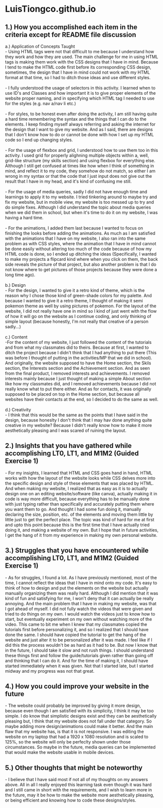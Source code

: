 # LuisTiongco.github.io
<h2>1.) How you accomplished each item in the criteria except for README file discussion</h2>
a.) Application of Concepts Taught<br>
- Using HTML tags were not that difficult to me because I understand how they work and how they are used. The main challenge for me in using HTML tags is making them work with the CSS designs that I have in mind. Because I tend to make the HTML code first before its corresponding CSS design, sometimes, the design that I have in mind could not work with my HTML format at that time, so I had to ditch those ideas and use different styles.<br><br>
- I fully understood the usage of selectors in this activity. I learned when to use ID's and Classes and how important it is to give proper elements of the website proper naming, and in specifying which HTML tag I needed to use for the styles (e.g. nav a/nav li etc.)<br><br>
- For styles, to be honest even after doing the activity, I am still having quite a hard time remembering the syntax and the things that I can do to the elements. I keep finding myself always referring and asking the internet for the design that I want to give my website. And as I said, there are designs that I don't know how to do or cannot be done with how I set up my HTML code so I end up changing styles. <br><br>
- For the usage of flexbox and grid, I understood how to use them too in this activity. I used grid for properly alighning multiple objects within a, well, grid-like structure (my skills section) and using flexbox for everything else. Although I still get confused at times like how when I think of something in mind, and reflect it to my code, they somehow do not match, so either I am wrong in my syntax or that the code that I just input does not give out the result that I have in my head, and it's kind of confusing me still. <br><br>
- For the usage of media queries, sadly I did not have enough time and learnings to apply it to my website. I tried tinkering around to maybe try and fix my website, but in mobile view, my website is too messed up to try and do simple fixes. Although I did understand the topic about media queries when we did them in school, but when it's time to do it on my website, I was having a hard time. <br><br>
- For the animations, I added them last because I wanted to focus on finishing the looks before adding the animations. As much as I am satisfied with the animations that I have on my website, I also ran into the same problem as with CSS styles, where the animation that I have in mind cannot be done easily without altering too much of the code because of how my HTML code is done, so I ended up ditching the ideas (Specifically, I wanted to make my projects a flipcard kind where when you click on them, the back side reveals the picture of that project, but also another problem is that I do not know where to get pictures of those projects because they were done a long time ago).<br><br>
b.) Design <br>
- For the design, I wanted to give it a retro kind of theme, which is the reason why I chose those kind of green-shade colors for my palette. And because I wanted to give it a retro theme, I thought of making it semi pokemon theme as well by using pictures of pokemon. For the layout of the website, I did not really have one in mind so I kind of just went with the flow of how it will go on the website as I continue coding, and only thinking of simple layout (because honestly, I'm not really that creative of a person sadly...)<br><br>
c.) Content<br>
-For the content of my website, I just followed the content of the tutorials and from what my classmates did to theirs. Because at first, I wanted to ditch the project because I didn't think that I had anything to put there (This was before I thought of putting in the activities/MP that we did in school). And originally, the website supposed to have the Home section, the Skils section, the Interests section and the Achievement section. And as seen from the final product, I removed interests and achievements. I removed interests mainly because I just thought of making a simple About section like how my classmates did, and I removed achievements because I did not really know what to put there either. And as for contacts, it was originally supposed to be placed on top in the Home section, but because all websites have their contacts at the end, so I decided to do the same as well.<br><br>
d.) Creativity<br>
- I think that this would be the same as the points that I have said in the design, because honeslty I don't think that I may hav done anything quite creative in my website? Because I didn't really know how to make it more aesthetically pleasing and I was scared of ruining the layout.<br>
<h2>2.) Insights that you have gathered while accomplishing LT0, LT1, and M1M2 (Guided Exercise 1)</h2>
- For my insights, I learned that HTML and CSS goes hand in hand, HTML works with how the layout of the website looks while CSS delves more into the specific design and style of these elements that was placed by HTML. And when making my website, I realized that as easy as it is to actually design one on an editing website/software (like canva), actually making it in code is way more difficult, because everything has to be manually done with just typing rather than specifically and accurately putting them where you want them to go. And thought I had some fun doing it, manually declaring the size, position, etc. of the elements and moving them little by little just to get the perfect place. The topic was kind of hard for me at first and upto this point because this is the first time that I have actually tried doing it, and making a website of my own. But I hope that in future activities, I get the hang of it from my experience in making my own personal website.<br>


<h2>3.) Struggles that you have encountered while accomplishing LT0, LT1, and M1M2 (Guided Exercise 1)</h2>
- As for struggles, I found a lot. As I have previously mentioned, most of the time, I cannot reflect the ideas that I have in mind onto my code. It's easy to think of how to design and put the elements on the website but actually manually organizing them was really hard. Although I did mention that it was kind of fun and satisfying for me, I won't deny that it can actually be really annoying. And the main problem that I have in making my website, was that I got ahead of myself. I did not fully watch the videos that were given and tried to do things on my own. I would watch the videos just to know how to start, but eventually experiment on my own without watching more of the video. This came to bit me when I knew that my classmates copied the tutorials first before personalizing it, and so I realized that I should have done the same. I should have copied the tutorial to get the hang of the website and just alter it to be personalized after it was made. I feel like if I did this the process wouldn't be as hard as it had to be. But now I know that in the future, I should take it slow and not rush things. I should understand these things first and follow the guide/tutorials given rather than going off and thinking that I can do it. And for the time of making it, I should have started immediately when it was given. Not that I started late, but I started midway and my progress was not that great.

<h2>4.) How you could improve your website in the future</h2>
- The website could probably be improved by giving it more design, because even though I am satisfied with its simplicity, I think it may be too simple. I do know that simplistic designs exist and they can be aesthetically pleasing but, I think that my website does not fall under that category. So maybe adding more design/animations could make it better. And the main flaw that my website has, is that it is not responsive. I was editing the website on my laptop that had a 1920 x 1080 resolution and is scaled to 125%, so the website will only be perfeclty shown under those circumstances. So maybe in the future, media queries can be implemented that would make the website usable in mobile devices. 


<h2>5.) Other thoughts that might be noteworthy</h2>
- I believe that I have said most if not all of my thoughts on my answers above. All in all I really enjoyed this learning task even though it was hard and I still came in short with the requirements, and I wish to learn more in the future, may it be how to make the website more aesthetically pleasing, or being efficient and knowing how to code these designs/styles.